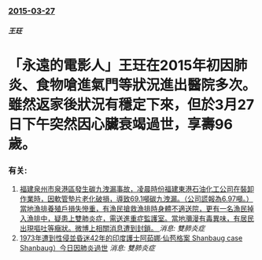 ### [2015-03-27](/news/2015/03/27/index.md)

##### 王玨
# 「永遠的電影人」王玨在2015年初因肺炎、食物嗆進氣門等狀況進出醫院多次。雖然返家後狀況有穩定下來，但於3月27日下午突然因心臟衰竭過世，享壽96歲。




### 有关:

1. [福建泉州市泉港區發生碳九洩漏事故，凌晨時份福建東港石油化工公司在裝卸作業時，因軟管墊片老化破損，導致69.1噸碳九洩漏。（公司謊報為6.97噸。）當地漁排養殖戶損失慘重，有漁民搶救漁排時身體不適送院，更有一名漁民掉入漁排中，疑患上雙肺炎症，需送進重症監護室。當地瀰漫有毒異味，有居民出現嘔吐等癥狀。微博上相關消息遭到封鎖。 ](/news/2018/11/4/福建泉州市泉港區發生碳九洩漏事故-凌晨時份福建東港石油化工公司在裝卸作業時-因軟管墊片老化破損-導致691噸碳九洩漏.md) _消息: 雙肺炎症_
2. [1973年遭到性侵並昏迷42年的印度護士阿茹娜·仙苞格案 Shanbaug case Shanbaug）今日因肺炎過世](/news/2015/05/18/1973年遭到性侵並昏迷42年的印度護士阿茹娜-仙苞格案-Shanbaug-case-Shanbaug-今日因肺炎過世.md) _消息: 雙肺炎症_
